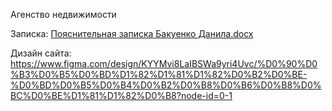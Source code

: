 Агенство недвижимости

Записка: [Пояснительная записка Бакуенко Данила.docx](https://github.com/user-attachments/files/20307430/default.docx)

Дизайн сайта: https://www.figma.com/design/KYYMvi8LaIBSWa9yri4Uvc/%D0%90%D0%B3%D0%B5%D0%BD%D1%82%D1%81%D1%82%D0%B2%D0%BE-%D0%BD%D0%B5%D0%B4%D0%B2%D0%B8%D0%B6%D0%B8%D0%BC%D0%BE%D1%81%D1%82%D0%B8?node-id=0-1
